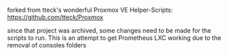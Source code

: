 forked from tteck's wonderful Proxmox VE Helper-Scripts: https://github.com/tteck/Proxmox

since that project was archived, some changes need to be made for the scripts to run. This is an attempt to get Prometheus LXC working due to the removal of consoles folders
